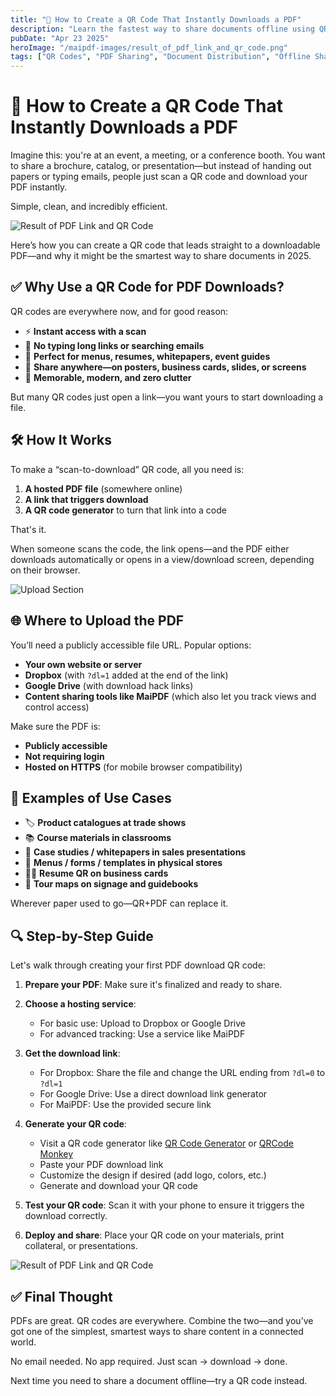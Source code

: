 ```yaml
---
title: "📲 How to Create a QR Code That Instantly Downloads a PDF"
description: "Learn the fastest way to share documents offline using QR codes that lead directly to downloadable PDFs."
pubDate: "Apr 23 2025"
heroImage: "/maipdf-images/result_of_pdf_link_and_qr_code.png"
tags: ["QR Codes", "PDF Sharing", "Document Distribution", "Offline Sharing"]
---
```


# 📲 How to Create a QR Code That Instantly Downloads a PDF

<div class="intro-panel">
  <p>Imagine this: you're at an event, a meeting, or a conference booth. You want to share a brochure, catalog, or presentation—but instead of handing out papers or typing emails, people just scan a QR code and download your PDF instantly.</p>
  <p>Simple, clean, and incredibly efficient.</p>
</div>

![Result of PDF Link and QR Code](/maipdf-images/result_of_pdf_link_and_qr_code.png)

Here’s how you can create a QR code that leads straight to a downloadable PDF—and why it might be the smartest way to share documents in 2025.

## ✅ Why Use a QR Code for PDF Downloads?

QR codes are everywhere now, and for good reason:

- ⚡ **Instant access with a scan**
- 📱 **No typing long links or searching emails**
- 🧾 **Perfect for menus, resumes, whitepapers, event guides**
- 🔗 **Share anywhere—on posters, business cards, slides, or screens**
- 🧠 **Memorable, modern, and zero clutter**

But many QR codes just open a link—you want yours to start downloading a file.

## 🛠 How It Works

To make a “scan-to-download” QR code, all you need is:

1. **A hosted PDF file** (somewhere online)
2. **A link that triggers download**
3. **A QR code generator** to turn that link into a code

That's it.

When someone scans the code, the link opens—and the PDF either downloads automatically or opens in a view/download screen, depending on their browser.

![Upload Section](/maipdf-images/upload_section.png)

## 🌐 Where to Upload the PDF

You’ll need a publicly accessible file URL. Popular options:

- **Your own website or server**
- **Dropbox** (with `?dl=1` added at the end of the link)
- **Google Drive** (with download hack links)
- **Content sharing tools like MaiPDF** (which also let you track views and control access)

Make sure the PDF is:

- **Publicly accessible**
- **Not requiring login**
- **Hosted on HTTPS** (for mobile browser compatibility)

## 🎯 Examples of Use Cases

- 🏷 **Product catalogues at trade shows**
- 📚 **Course materials in classrooms**
- 🧠 **Case studies / whitepapers in sales presentations**
- 📄 **Menus / forms / templates in physical stores**
- 👩‍💼 **Resume QR on business cards**
- 📍 **Tour maps on signage and guidebooks**

Wherever paper used to go—QR+PDF can replace it.

## 🔍 Step-by-Step Guide

Let's walk through creating your first PDF download QR code:

1. **Prepare your PDF**: Make sure it's finalized and ready to share.

2. **Choose a hosting service**: 
   - For basic use: Upload to Dropbox or Google Drive
   - For advanced tracking: Use a service like MaiPDF

3. **Get the download link**:
   - For Dropbox: Share the file and change the URL ending from `?dl=0` to `?dl=1`
   - For Google Drive: Use a direct download link generator
   - For MaiPDF: Use the provided secure link

4. **Generate your QR code**:
   - Visit a QR code generator like [QR Code Generator](https://www.qr-code-generator.com/) or [QRCode Monkey](https://www.qrcode-monkey.com/)
   - Paste your PDF download link
   - Customize the design if desired (add logo, colors, etc.)
   - Generate and download your QR code

5. **Test your QR code**: Scan it with your phone to ensure it triggers the download correctly.

6. **Deploy and share**: Place your QR code on your materials, print collateral, or presentations.

![Result of PDF Link and QR Code](/maipdf-images/result_of_pdf_link_and_qr_code.png)

## ✅ Final Thought

PDFs are great. QR codes are everywhere. Combine the two—and you’ve got one of the simplest, smartest ways to share content in a connected world.

No email needed.
No app required.
Just scan → download → done.

Next time you need to share a document offline—try a QR code instead.